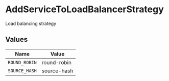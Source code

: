 # AddServiceToLoadBalancerStrategy

Load balancing strategy


## Values

| Name          | Value         |
| ------------- | ------------- |
| `ROUND_ROBIN` | round-robin   |
| `SOURCE_HASH` | source-hash   |